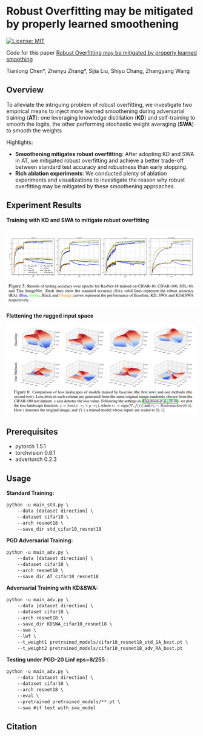 # Robust Overfitting may be mitigated by properly learned smoothening

[![License: MIT](https://img.shields.io/badge/License-MIT-green.svg)](https://opensource.org/licenses/MIT)

Code for this paper [Robust Overfitting may be mitigated by properly learned smoothing](https://openreview.net/forum?id=qZzy5urZw9)

Tianlong Chen\*, Zhenyu Zhang\*, Sijia Liu, Shiyu Chang, Zhangyang Wang

## Overview

To alleviate the intriguing problem of robust overfitting, we investigate two empirical means to inject more learned smoothening during adversarial training (**AT**): one leveraging knowledge distillation (**KD**) and self-training to smooth the logits, the other performing stochastic weight averaging (**SWA**) to smooth the weights 

Highlights:

- **Smoothening mitigates robust overfitting:**  After adopting KD and SWA in AT, we mitigated robust overfitting and achieve a better trade-off between standard test accuracy and robustness than early stopping.
- **Rich ablation experiments**:  We conducted plenty of ablation experiments and visualizations to investigate the reason why robust overfitting may be mitigated by these smoothening approaches.

## Experiment Results

**Training with KD and SWA to mitigate robust overfitting**

![](https://github.com/VITA-Group/Alleviate-Robust-Overfitting/blob/main/Figs/train_curve.png)

**Flattening the rugged input space** 

![](https://raw.githubusercontent.com/VITA-Group/Alleviate-Robust-Overfitting/main/Figs/flatness.png)

## Prerequisites

- pytorch 1.5.1
- torchvision 0.6.1 
- advertorch 0.2.3

## Usage

**Standard Training:**

```
python -u main_std.py \
	--data [dataset direction] \ 
	--dataset cifar10 \
	--arch resnet18 \
	--save_dir std_cifar10_resnet18 
```

**PGD Adversarial Training:**

```
python -u main_adv.py \
	--data [dataset direction] \ 
	--dataset cifar10 \
	--arch resnet18 \
	--save_dir AT_cifar10_resnet18 
```

**Adversarial Training with KD&SWA:**

```
python -u main_adv.py \
	--data [dataset direction] \ 
	--dataset cifar10 \
	--arch resnet18 \
	--save_dir KDSWA_cifar10_resnet18 \
	--swa \
	--lwf \
	--t_weight1 pretrained_models/cifar10_resnet18_std_SA_best.pt \
	--t_weight2 pretrained_models/cifar10_resnet18_adv_RA_best.pt
```

**Testing under PGD-20 Linf eps=8/255** :

```
python -u main_adv.py \
	--data [dataset direction] \
	--dataset cifar10 \
	--arch resnet18 \
	--eval \
	--pretrained pretrained_models/**.pt \
	--swa #if test with swa_model
```

## Citation

```

```

